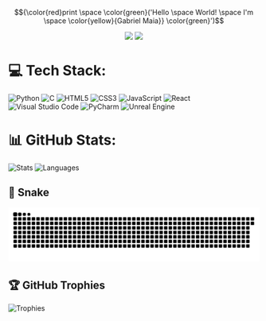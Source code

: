 $${\color{red}print \space \color{green}('Hello \space World! \space I'm \space \color{yellow}{Gabriel Maia}} \color{green}')$$

<div align="center">
  <a href="https://www.linkedin.com/in/gabriel-maia-ba48a228a?utm_source=share&utm_campaign=share_via&utm_content=profile&utm_medium=android_app" target="_blank"><img src="https://img.shields.io/badge/LinkedIn-0077B5?style=for-the-badge&logo=linkedin&logoColor=white" target="_blank"/></a>
  <a href="https://www.instagram.com/gamaia_?igsh=MWtzd3Z1cmtuMmhuOQ==" target="_blank"><img src="https://img.shields.io/badge/Instagram-E4405F?style=for-the-badge&logo=instagram&logoColor=white" target="_blank" /></a>
</div>

# 💻 Tech Stack:
![Python](https://img.shields.io/badge/python-3670A0?style=for-the-badge&logo=python&logoColor=ffdd54)
![C](https://img.shields.io/badge/c-%2300599C.svg?style=for-the-badge&logo=c&logoColor=white)
![HTML5](https://img.shields.io/badge/html5-%23E34F26.svg?style=for-the-badge&logo=html5&logoColor=white)
![CSS3](https://img.shields.io/badge/css3-%231572B6.svg?style=for-the-badge&logo=css3&logoColor=white)
![JavaScript](https://img.shields.io/badge/javascript-%23323330.svg?style=for-the-badge&logo=javascript&logoColor=%23F7DF1E)
![React](https://img.shields.io/badge/react-%2320232a.svg?style=for-the-badge&logo=react&logoColor=%2361DAFB)
![Visual Studio Code](https://img.shields.io/badge/Visual%20Studio%20Code-0078d7.svg?style=for-the-badge&logo=visual-studio-code&logoColor=white)
![PyCharm](https://img.shields.io/badge/pycharm-143?style=for-the-badge&logo=pycharm&logoColor=black&color=black&labelColor=green)
![Unreal Engine](https://img.shields.io/badge/unrealengine-%23313131.svg?style=for-the-badge&logo=unrealengine&logoColor=white)

# 📊 GitHub Stats:
![Stats](https://github-readme-stats.vercel.app/api?username=gabrielmaiaaa&theme=transparent&hide_border=false&include_all_commits=false&count_private=false)
![Languages](https://github-readme-stats.vercel.app/api/top-langs/?username=gabrielmaiaaa&theme=transparent&hide_border=false&include_all_commits=false&count_private=false&layout=compact)

## 🐍 Snake
![Snake animation](https://raw.githubusercontent.com/gabrielmaiaaa/gabrielmaiaaa/output/github-contribution-grid-snake-dark.svg)

## 🏆 GitHub Trophies
![Trophies](https://github-profile-trophy.vercel.app/?username=gabrielmaiaaa&theme=radical&no-frame=false&no-bg=true&margin-w=4)
